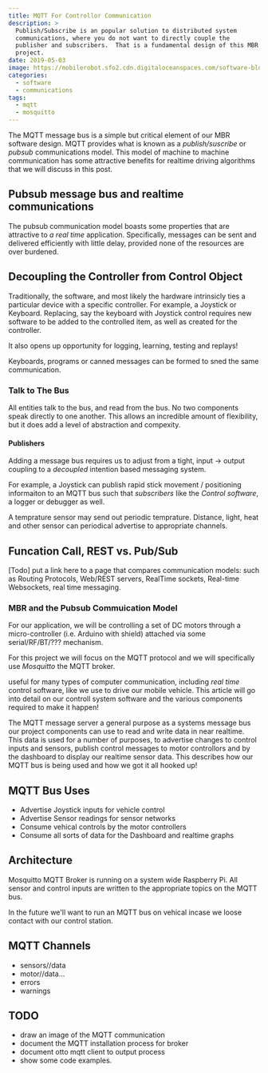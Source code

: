 ```yaml
---
title: MQTT For Controllor Communication
description: >
  Publish/Subscribe is an popular solution to distributed system
  communications, where you do not want to directly couple the
  publisher and subscribers.  That is a fundamental design of this MBR
  project. 
date: 2019-05-03
image: https://mobilerobot.sfo2.cdn.digitaloceanspaces.com/software-block.png
categories:
  - software
  - communications
tags:
  - mqtt
  - mosquitto
---
```


The MQTT message bus is a simple but critical element of our MBR
software design.  MQTT provides what is known as a _publish/suscribe_
or _pubsub_ communications model.  This model of machine to machine
communication has some attractive benefits for realtime driving
algorithms that we will discuss in this post.
<!--more-->

## Pubsub message bus and realtime communications 

The pubsub communication model boasts some properties that are
attractive to _a real time_ application.  Specifically, messages can
be sent and delivered efficiently with little delay, provided none of
the resources are over burdened.

## Decoupling the Controller from Control Object

Traditionally, the software, and most likely the hardware intrinsicly
ties a particular device with a specific controller.  For example, a
Joystick or Keyboard.  Replacing, say the keyboard with Joystick
control requires new  software to be added to the controlled item, as
well as created for the controller.

It also opens up opportunity for logging, learning, testing and
replays! 


Keyboards, programs or canned messages can be formed to sned the same
communication. 

### Talk to The Bus

All entities talk to the bus, and read from the bus.  No two
components speak directly to one another.  This allows an incredible
amount of flexibility, but it does add a level of abstraction and
compexity. 

#### Publishers

Adding a message bus requires us to adjust from a tight, 
input -> output coupling to a _decoupled_ intention based messaging
system. 

For example, a Joystick can publish rapid stick movement /
positioning informaiton to an MQTT bus such that _subscribers_ like
the _Control software_, a logger or debugger as well.

A temprature sensor may send out periodic temprature. Distance, light,
heat and other sensor can periodical advertise to appropriate
channels. 



## Funcation Call, REST vs. Pub/Sub

[Todo] put a link here to a page that compares communication models:
such as Routing Protocols, Web/REST servers, RealTime sockets,
Real-time Websockets, real time messaging.


### MBR and the Pubsub Commuication Model

For our application, we will be controlling a set of DC motors through
a micro-controller (i.e. Arduino with shield) attached via some
serial/RF/BT/??? mechanism.




For this project we will focus on the MQTT protocol and we will
specifically use _Mosquitto_ the MQTT broker.

useful for many types of computer communication,
including _real time_ control software, like we use to drive our
mobile vehicle.  This article will go into detail on our controll
system software and the various components required to make it happen! 


The MQTT message server a general purpose as a systems message bus our
project components can use to read and write data in near realtime.
This data is used for a number of purposes, to advertise changes to
control inputs and sensors, publish control messages to motor
controllors and by the dashboard to display our realtime sensor
data. This describes how our MQTT bus is being used and how we got it
all hooked up!


## MQTT Bus Uses

- Advertise Joystick inputs for vehicle control
- Advertise Sensor readings for sensor networks
- Consume vehical controls by the motor controllers
- Consume all sorts of data for the Dashboard and realtime graphs

## Architecture

Mosquitto MQTT Broker is running on a system wide Raspberry Pi. All
sensor and control inputs are written to the appropriate topics on the
MQTT bus.

In the future we'll want to run an MQTT bus on vehical incase we
loose contact with our control station.

## MQTT Channels

- sensors/<sensor>/data
- motor/<cmd>/data...
- errors
- warnings

## TODO

- draw an image of the MQTT communication
- document the MQTT installation process for broker
- document otto mqtt client to output process
- show some code examples.
